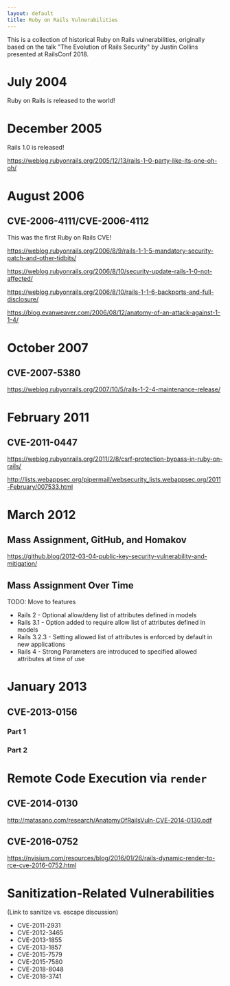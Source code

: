 ```yaml
---
layout: default
title: Ruby on Rails Vulnerabilities
---
```


This is a collection of historical Ruby on Rails vulnerabilities, originally based on the talk "The Evolution of Rails Security" by Justin Collins presented at RailsConf 2018.

# July 2004

Ruby on Rails is released to the world!

# December 2005

Rails 1.0 is released!

https://weblog.rubyonrails.org/2005/12/13/rails-1-0-party-like-its-one-oh-oh/

# August 2006

## CVE-2006-4111/CVE-2006-4112 

This was the first Ruby on Rails CVE!

https://weblog.rubyonrails.org/2006/8/9/rails-1-1-5-mandatory-security-patch-and-other-tidbits/

https://weblog.rubyonrails.org/2006/8/10/security-update-rails-1-0-not-affected/

https://weblog.rubyonrails.org/2006/8/10/rails-1-1-6-backports-and-full-disclosure/

https://blog.evanweaver.com/2006/08/12/anatomy-of-an-attack-against-1-1-4/

# October 2007

## CVE-2007-5380

https://weblog.rubyonrails.org/2007/10/5/rails-1-2-4-maintenance-release/

# February 2011

## CVE-2011-0447

https://weblog.rubyonrails.org/2011/2/8/csrf-protection-bypass-in-ruby-on-rails/

http://lists.webappsec.org/pipermail/websecurity_lists.webappsec.org/2011-February/007533.html

# March 2012

## Mass Assignment, GitHub, and Homakov

https://github.blog/2012-03-04-public-key-security-vulnerability-and-mitigation/

## Mass Assignment Over Time

TODO: Move to features

* Rails 2 - Optional allow/deny list of attributes defined in models
* Rails 3.1 - Option added to require allow list of attributes defined in models
* Rails 3.2.3 - Setting allowed list of attributes is enforced by default in new applications
* Rails 4 - Strong Parameters are introduced to specified allowed attributes at time of use

# January 2013

## CVE-2013-0156

### Part 1

### Part 2

# Remote Code Execution via `render`

## CVE-2014-0130

http://matasano.com/research/AnatomyOfRailsVuln-CVE-2014-0130.pdf

## CVE-2016-0752

https://nvisium.com/resources/blog/2016/01/26/rails-dynamic-render-to-rce-cve-2016-0752.html

# Sanitization-Related Vulnerabilities

(Link to sanitize vs. escape discussion)

* CVE-2011-2931
* CVE-2012-3465
* CVE-2013-1855
* CVE-2013-1857
* CVE-2015-7579
* CVE-2015-7580
* CVE-2018-8048
* CVE-2018-3741

